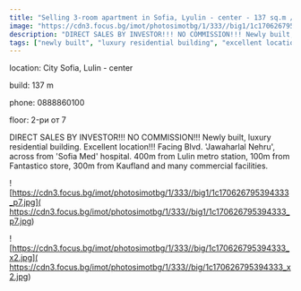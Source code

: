 ```yaml
---
title: "Selling 3-room apartment in Sofia, Lyulin - center - 137 sq.m / 220000 EUR :: imot.bg Ad."
image: "https://cdn3.focus.bg/imot/photosimotbg/1/333//big1/1c170626795394333_as.jpg"
description: "DIRECT SALES BY INVESTOR!!! NO COMMISSION!!! Newly built, luxury residential building. Excellent location!!! Facing Blvd. 'Jawaharlal Nehru', across from 'Sofia Med' hospital. 400m from Lulin metro station, 100m from Fantastico store, 300m from Kaufland and many commercial facilities."
tags: ["newly built", "luxury residential building", "excellent location", "facing Blvd. 'Jawaharlal Nehru'", "across from 'Sofia Med' hospital", "400m from Lulin metro station", "100m from Fantastico store", "300m from Kaufland", "many commercial facilities"]
---
```


location: City Sofia, Lulin - center

build: 137 m

phone: 0888860100

floor: 2-ри от 7

DIRECT SALES BY INVESTOR!!! NO COMMISSION!!! Newly built, luxury residential building. Excellent location!!! Facing Blvd. 'Jawaharlal Nehru', across from 'Sofia Med' hospital. 400m from Lulin metro station, 100m from Fantastico store, 300m from Kaufland and many commercial facilities.


![https://cdn3.focus.bg/imot/photosimotbg/1/333//big1/1c170626795394333_p7.jpg]( https://cdn3.focus.bg/imot/photosimotbg/1/333//big1/1c170626795394333_p7.jpg)


![https://cdn3.focus.bg/imot/photosimotbg/1/333//big/1c170626795394333_x2.jpg]( https://cdn3.focus.bg/imot/photosimotbg/1/333//big/1c170626795394333_x2.jpg)


